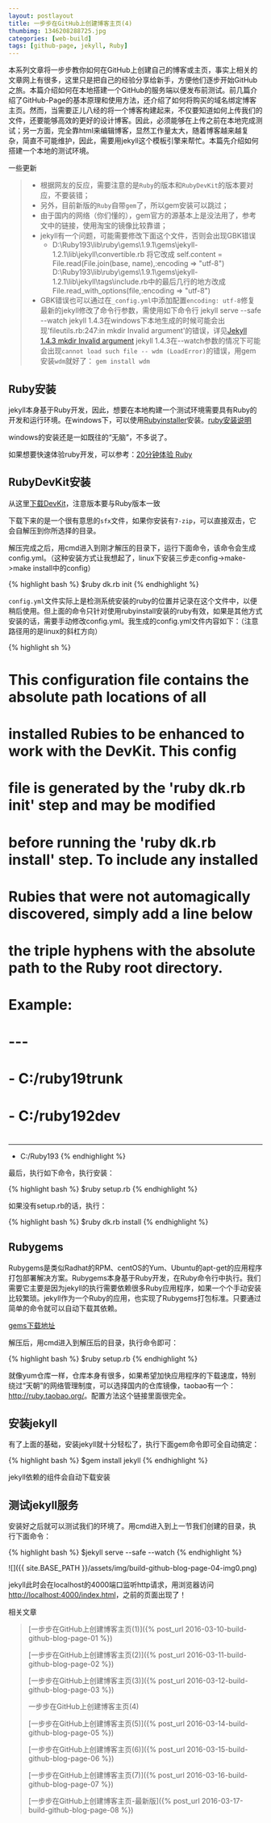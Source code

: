 ```yaml
---
layout: postlayout
title: 一步步在GitHub上创建博客主页(4)
thumbimg: 1346208288725.jpg
categories: [web-build]
tags: [github-page, jekyll, Ruby]
---
```


本系列文章将一步步教你如何在GitHub上创建自己的博客或主页，事实上相关的文章网上有很多，这里只是把自己的经验分享给新手，方便他们逐步开始GitHub之旅。本篇介绍如何在本地搭建一个GitHub的服务端以便发布前测试。前几篇介绍了GitHub-Page的基本原理和使用方法，还介绍了如何将购买的域名绑定博客主页。然而，当需要正儿八经的将一个博客构建起来，不仅要知道如何上传我们的文件，还要能够高效的更好的设计博客。因此，必须能够在上传之前在本地完成测试；另一方面，完全靠html来编辑博客，显然工作量太大，随着博客越来越复杂，简直不可能维护，因此，需要用jekyll这个模板引擎来帮忙。本篇先介绍如何搭建一个本地的测试环境。

一些更新

> - 根据网友的反应，需要注意的是`Ruby`的版本和`RubyDevKit`的版本要对应，不要装错；
> - 另外，目前新版的`Ruby`自带`gem`了，所以gem安装可以跳过；
> - 由于国内的网络（你们懂的），gem官方的源基本上是没法用了，参考文中的链接，使用淘宝的镜像比较靠谱；
> - jekyll有一个问题，可能需要修改下面这个文件，否则会出现GBK错误
> 	-	D:\Ruby193\lib\ruby\gems\1.9.1\gems\jekyll-1.2.1\lib\jekyll\convertible.rb
		将它改成
		self.content = File.read(File.join(base, name),:encoding => "utf-8")
		D:\Ruby193\lib\ruby\gems\1.9.1\gems\jekyll-1.2.1\lib\jekyll\tags\include.rb中的最后几行的地方改成
		File.read_with_options(file,:encoding => "utf-8")
> - GBK错误也可以通过在`_config.yml`中添加配置`encoding: utf-8`修复
> 最新的jekyll修改了命令行参数，需使用如下命令行 jekyll serve --safe --watch
> jekyll 1.4.3在windows下本地生成的时候可能会出现'fileutils.rb:247:in mkdir Invalid argument'的错误，详见[Jekyll 1.4.3 mkdir Invalid argument]()
> jekyll 1.4.3在--watch参数的情况下可能会出现`cannot load such file -- wdm (LoadError)`的错误，用gem安装`wdm`就好了： `gem install wdm`


## Ruby安装 ##

jekyll本身基于Ruby开发，因此，想要在本地构建一个测试环境需要具有Ruby的开发和运行环境。在windows下，可以使用[Rubyinstaller](http://rubyinstaller.org/downloads/)安装。[ruby安装说明](http://www.ruby-lang.org/zh_cn/downloads/)

windows的安装还是一如既往的“无脑”，不多说了。

如果想要快速体验ruby开发，可以参考：[20分钟体验 Ruby](http://www.ruby-lang.org/zh_cn/documentation/quickstart/)


## RubyDevKit安装 ##

从这里[下载DevKit](http://rubyinstaller.org/downloads/)，注意版本要与Ruby版本一致

下载下来的是一个很有意思的`sfx`文件，如果你安装有`7-zip`，可以直接双击，它会自解压到你所选择的目录。

解压完成之后，用cmd进入到刚才解压的目录下，运行下面命令，该命令会生成config.yml。（这种安装方式让我想起了，linux下安装三步走config->make->make install中的config）

{% highlight bash %}
$ruby dk.rb init
{% endhighlight %}

`config.yml`文件实际上是检测系统安装的ruby的位置并记录在这个文件中，以便稍后使用。但上面的命令只针对使用rubyinstall安装的ruby有效，如果是其他方式安装的话，需要手动修改config.yml。我生成的config.yml文件内容如下：（注意路径用的是linux的斜杠方向）

{% highlight sh %}
# This configuration file contains the absolute path locations of all
# installed Rubies to be enhanced to work with the DevKit. This config
# file is generated by the 'ruby dk.rb init' step and may be modified
# before running the 'ruby dk.rb install' step. To include any installed
# Rubies that were not automagically discovered, simply add a line below
# the triple hyphens with the absolute path to the Ruby root directory.
#
# Example:
#
# ---
# - C:/ruby19trunk
# - C:/ruby192dev
#
---
- C:/Ruby193
{% endhighlight %}

最后，执行如下命令，执行安装：

{% highlight bash %}
$ruby setup.rb
{% endhighlight %}

如果没有setup.rb的话，执行：

{% highlight bash %}
$ruby dk.rb install
{% endhighlight %}

## Rubygems ##

Rubygems是类似Radhat的RPM、centOS的Yum、Ubuntu的apt-get的应用程序打包部署解决方案。Rubygems本身基于Ruby开发，在Ruby命令行中执行。我们需要它主要是因为jekyll的执行需要依赖很多Ruby应用程序，如果一个个手动安装比较繁琐。jekyll作为一个Ruby的应用，也实现了Rubygems打包标准。只要通过简单的命令就可以自动下载其依赖。

[gems下载地址](http://rubyforge.org/frs/?group_id=126)

解压后，用cmd进入到解压后的目录，执行命令即可：

{% highlight bash %}
$ruby setup.rb
{% endhighlight %}

就像yum仓库一样，仓库本身有很多，如果希望加快应用程序的下载速度，特别绕过“天朝”的网络管理制度，可以选择国内的仓库镜像，taobao有一个：<http://ruby.taobao.org/>。配置方法这个链接里面很完全。

 

## 安装jekyll ##

有了上面的基础，安装jekyll就十分轻松了，执行下面gem命令即可全自动搞定：

{% highlight bash %}
$gem install jekyll
{% endhighlight %}

jekyll依赖的组件会自动下载安装

## 测试jekyll服务 ##

安装好之后就可以测试我们的环境了。用cmd进入到上一节我们创建的目录，执行下面命令：

{% highlight bash %}
$jekyll serve --safe --watch
{% endhighlight %}

![]({{ site.BASE_PATH }}/assets/img/build-github-blog-page-04-img0.png)

jekyll此时会在localhost的4000端口监听http请求，用浏览器访问<http://localhost:4000/index.html>，之前的页面出现了！

相关文章

> [一步步在GitHub上创建博客主页(1)]({% post_url 2016-03-10-build-github-blog-page-01 %})
>
> [一步步在GitHub上创建博客主页(2)]({% post_url 2016-03-11-build-github-blog-page-02 %})
>
> [一步步在GitHub上创建博客主页(3)]({% post_url 2016-03-12-build-github-blog-page-03 %})
>
> 一步步在GitHub上创建博客主页(4)
>
> [一步步在GitHub上创建博客主页(5)]({% post_url 2016-03-14-build-github-blog-page-05 %})
> 
> [一步步在GitHub上创建博客主页(6)]({% post_url 2016-03-15-build-github-blog-page-06 %})
> 
> [一步步在GitHub上创建博客主页(7)]({% post_url 2016-03-16-build-github-blog-page-07 %})
> 
> [一步步在GitHub上创建博客主页-最新版]({% post_url 2016-03-17-build-github-blog-page-08 %})